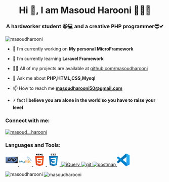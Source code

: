 <h1 align="center">Hi 👋, I am Masoud Harooni 🙋‍♂️😁</h1>
<h3 align="center">A hardworker student 😃💻 and a creative PHP programmer😎✔</h3>

<p align="left"> <img src="https://komarev.com/ghpvc/?username=masoudharooni&label=Profile%20views&color=0e75b6&style=flat" alt="masoudharooni" /> </p>

- 🔭 I’m currently working on **My personal MicroFramework**

- 🌱 I’m currently learning **Laravel Framework**

- 👨‍💻 All of my projects are available at [github.com/masoudharooni](github.com/masoudharooni)

- 💬 Ask me about **PHP,HTML,CSS,Mysql**

- 📫 How to reach me **masoudharooni50@gmail.com**

- ⚡ fact **I believe you are alone in the world so you have to raise your level**

<h3 align="left">Connect with me:</h3>
<p align="left">
<a href="https://instagram.com/masoud__harooni" target="blank"><img align="center" src="https://raw.githubusercontent.com/rahuldkjain/github-profile-readme-generator/master/src/images/icons/Social/instagram.svg" alt="masoud__harooni" height="30" width="40" /></a>
</p>
<h3 align="left">Languages and Tools:</h3>
<p align="left"><a href="https://www.php.net" target="_blank" rel="noreferrer"> <img src="https://raw.githubusercontent.com/devicons/devicon/master/icons/php/php-original.svg" alt="php" width="40" height="40"/> </a> 
<a href="https://www.mysql.com/" target="_blank" rel="noreferrer"> <img src="https://raw.githubusercontent.com/devicons/devicon/master/icons/mysql/mysql-original-wordmark.svg" alt="mysql" width="40" height="40"/> </a> 
<a href="https://www.w3.org/html/" target="_blank" rel="noreferrer"> <img src="https://raw.githubusercontent.com/devicons/devicon/master/icons/html5/html5-original-wordmark.svg" alt="html5" width="40" height="40"/></a><a href="https://www.w3schools.com/css/" target="_blank" rel="noreferrer"> <img src="https://raw.githubusercontent.com/devicons/devicon/master/icons/css3/css3-original-wordmark.svg" alt="css3" width="40" height="40"/> </a> 
<a href="" target="_blank" rel="noreferrer"><img src="https://camo.githubusercontent.com/fac0ce5dcaa1ab86ee0141b574fd7d7ddd10d354419b873752cdc61c3d4e2d78/68747470733a2f2f7777772e766563746f726c6f676f2e7a6f6e652f6c6f676f732f6a71756572792f6a71756572792d766572746963616c2e737667" alt="jQuery" width="40" height="40" data-canonical-src="https://www.vectorlogo.zone/logos/jquery/jquery-vertical.svg" style="max-width: 100%;"></a><a href="https://git-scm.com/" target="_blank" rel="noreferrer"> <img src="https://www.vectorlogo.zone/logos/git-scm/git-scm-icon.svg" alt="git" width="40" height="40"/> </a><a href="https://postman.com" target="_blank" rel="noreferrer"> <img src="https://www.vectorlogo.zone/logos/getpostman/getpostman-icon.svg" alt="postman" width="40" height="40"/> </a>
<a target="_blank" rel="noopener noreferrer" href="https://raw.githubusercontent.com/github/explore/80688e429a7d4ef2fca1e82350fe8e3517d3494d/topics/visual-studio-code/visual-studio-code.png"><img src="https://raw.githubusercontent.com/github/explore/80688e429a7d4ef2fca1e82350fe8e3517d3494d/topics/visual-studio-code/visual-studio-code.png" alt="Visual Studio Code" width="40" height="40" style="max-width: 100%;"></a>
</p>


<p><img align="left" src="https://github-readme-stats.vercel.app/api/top-langs?username=masoudharooni&show_icons=true&locale=en&layout=compact" alt="masoudharooni" /></p>

<p>&nbsp;<img align="center" src="https://github-readme-stats.vercel.app/api?username=masoudharooni&show_icons=true&locale=en" alt="masoudharooni" /></p>
